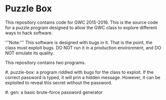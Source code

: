 Puzzle Box
==========

This repository contains code for GWC 2015-2016. This is the source code for a puzzle program designed to allow the GWC class to explore different ways to hack software.

'''Note:''' This software is designed with bugs in it.  That is the point, the class must exploit bugs.  DO NOT run it in a production environment, and DO NOT emulate its quality.

This repository contains two programs. 

#. puzzle-box: a program riddled with bugs for the class to exploit. If the correct password is typed, it will prin a hidden message. However, it can be exploited to reveal this secret without the password.

#. gen: a basic brute-force password generator
